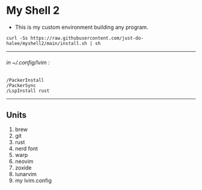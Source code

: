 # My Shell 2

- This is my custom environment building any program.

```shell
curl -Ss https://raw.githubusercontent.com/just-do-halee/myshell2/main/install.sh | sh
```

---

###### in ~/.config/lvim :
```shell
/PackerInstall
/PackerSync
/LspInstall rust
```

---

## Units

1. brew
2. git
3. rust
4. nerd font
5. warp
6. neovim
7. zoxide
8. lunarvim
9. my lvim.config
